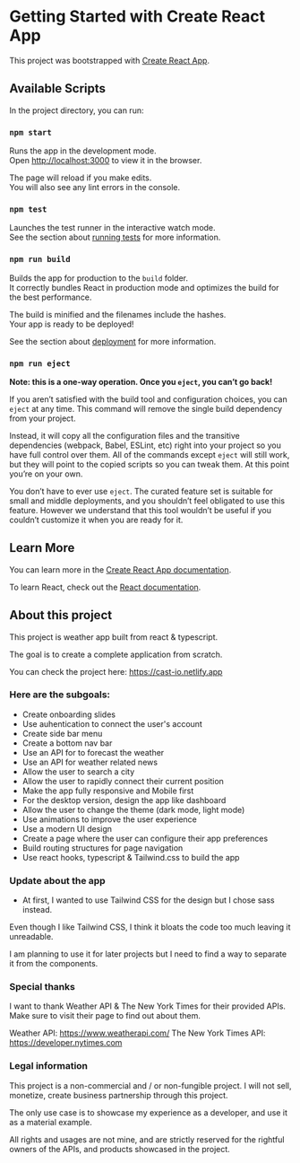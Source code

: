 # Getting Started with Create React App

This project was bootstrapped with [Create React App](https://github.com/facebook/create-react-app).

## Available Scripts

In the project directory, you can run:

### `npm start`

Runs the app in the development mode.\
Open [http://localhost:3000](http://localhost:3000) to view it in the browser.

The page will reload if you make edits.\
You will also see any lint errors in the console.

### `npm test`

Launches the test runner in the interactive watch mode.\
See the section about [running tests](https://facebook.github.io/create-react-app/docs/running-tests) for more information.

### `npm run build`

Builds the app for production to the `build` folder.\
It correctly bundles React in production mode and optimizes the build for the best performance.

The build is minified and the filenames include the hashes.\
Your app is ready to be deployed!

See the section about [deployment](https://facebook.github.io/create-react-app/docs/deployment) for more information.

### `npm run eject`

**Note: this is a one-way operation. Once you `eject`, you can’t go back!**

If you aren’t satisfied with the build tool and configuration choices, you can `eject` at any time. This command will remove the single build dependency from your project.

Instead, it will copy all the configuration files and the transitive dependencies (webpack, Babel, ESLint, etc) right into your project so you have full control over them. All of the commands except `eject` will still work, but they will point to the copied scripts so you can tweak them. At this point you’re on your own.

You don’t have to ever use `eject`. The curated feature set is suitable for small and middle deployments, and you shouldn’t feel obligated to use this feature. However we understand that this tool wouldn’t be useful if you couldn’t customize it when you are ready for it.

## Learn More

You can learn more in the [Create React App documentation](https://facebook.github.io/create-react-app/docs/getting-started).

To learn React, check out the [React documentation](https://reactjs.org/).

## About this project

This project is weather app built from react & typescript.

The goal is to create a complete application from scratch.

You can check the project here: https://cast-io.netlify.app

### Here are the subgoals:

- Create onboarding slides
- Use auhentication to connect the user's account
- Create side bar menu
- Create a bottom nav bar
- Use an API for to forecast the weather
- Use an API for weather related news
- Allow the user to search a city
- Allow the user to rapidly connect their current position
- Make the app fully responsive and Mobile first
- For the desktop version, design the app like dashboard
- Allow the user to change the theme (dark mode, light mode)
- Use animations to improve the user experience
- Use a modern UI design
- Create a page where the user can configure their app preferences
- Build routing structures for page navigation
- Use react hooks, typescript & Tailwind.css to build the app

### Update about the app

- At first, I wanted to use Tailwind CSS for the design but I chose sass instead.

Even though I like Tailwind CSS, I think it bloats the code too much leaving it
unreadable.

I am planning to use it for later projects but I need to find a way to separate it from the components.

### Special thanks

I want to thank Weather API & The New York Times for their provided APIs.
Make sure to visit their page to find out about them.

Weather API: https://www.weatherapi.com/
The New York Times API: https://developer.nytimes.com

### Legal information

This project is a non-commercial and / or non-fungible project.
I will not sell, monetize, create business partnership through this project.

The only use case is to showcase my experience as a developer, and use it as a material example.

All rights and usages are not mine, and are strictly reserved for the rightful owners of the APIs, and products showcased in the project.

